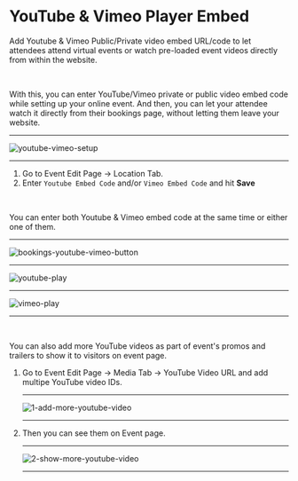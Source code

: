 # YouTube & Vimeo Player Embed

Add Youtube & Vimeo Public/Private video embed URL/code to let attendees attend virtual events or watch pre-loaded event videos directly from within the website.

<br>

With this, you can enter YouTube/Vimeo private or public video embed code while setting up your online event. And then, you can let your attendee watch it directly from their bookings page, without letting them leave your website.

---

![youtube-vimeo-setup](https://eventmie-pro-docs.classiebit.com//images/fullyloaded/youtube-vimeo-setup.png "youtube-vimeo-setup")

---


1. Go to Event Edit Page -> Location Tab.
2. Enter `Youtube Embed Code` and/or `Vimeo Embed Code` and hit **Save**

<br>

You can enter both Youtube & Vimeo embed code at the same time or either one of them.


---

![bookings-youtube-vimeo-button](https://eventmie-pro-docs.classiebit.com//images/fullyloaded/bookings-youtube-vimeo-button.png "bookings-youtube-vimeo-button")

---

![youtube-play](https://eventmie-pro-docs.classiebit.com//images/fullyloaded/youtube-play.png "youtube-play")

---

![vimeo-play](https://eventmie-pro-docs.classiebit.com//images/fullyloaded/vimeo-play.png "vimeo-play")

---

<br>

You can also add more YouTube videos as part of event's promos and trailers to show it to visitors on event page.

1. Go to Event Edit Page -> Media Tab -> YouTube Video URL and add multipe YouTube video IDs.

    ---

    ![1-add-more-youtube-video](https://eventmie-pro-docs.classiebit.com//images/fullyloaded/1-add-more-youtube-video.png "1-add-more-youtube-video")

    ---

2. Then you can see them on Event page.

    ---

    ![2-show-more-youtube-video](https://eventmie-pro-docs.classiebit.com//images/fullyloaded/2-show-more-youtube-video.png "2-show-more-youtube-video")

    ---